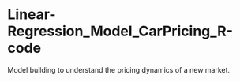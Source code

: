 # Linear-Regression_Model_CarPricing_R-code
Model building to understand the pricing dynamics of a new market.
